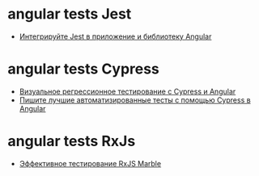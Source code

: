 # angular tests Jest

- [Интегрируйте Jest в приложение и библиотеку Angular](https://indepth.dev/posts/1406/integrate-jest-into-an-angular-application-and-library)

# angular tests Cypress
- [Визуальное регрессионное тестирование с Cypress и Angular](https://indepth.dev/posts/1389/visual-regression-testing-with-cypress-and-angular)
- [Пишите лучшие автоматизированные тесты с помощью Cypress в Angular](https://indepth.dev/posts/1349/write-better-automated-tests-with-cypress-in-angular)

# angular tests RxJs
- [Эффективное тестирование RxJS Marble](https://indepth.dev/posts/1303/effective-rxjs-test-scheduler)
